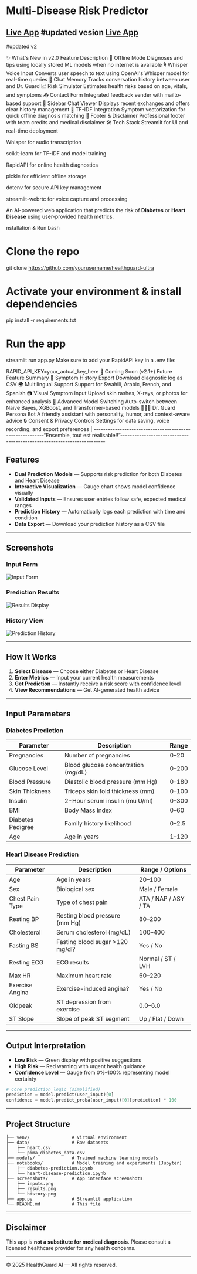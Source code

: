 
# Multi-Disease Risk Predictor

[ Live App](https://ai-disease-prediction-app.streamlit.app)
#updated vesion
[ Live App](https://healthguardv2.streamlit.app/)
---------------------------------------------------------------------------------------------------------------------
#updated v2

✨ What's New in v2.0
Feature	Description
🧠 Offline Mode	Diagnoses and tips using locally stored ML models when no internet is available
🎙️ Whisper Voice Input	Converts user speech to text using OpenAI's Whisper model for real-time queries
💬 Chat Memory	Tracks conversation history between user and Dr. Guard
📈 Risk Simulator	Estimates health risks based on age, vitals, and symptoms
📤 Contact Form	Integrated feedback sender with mailto-based support
📜 Sidebar Chat Viewer	Displays recent exchanges and offers clear history management
🧠 TF-IDF Integration	Symptom vectorization for quick offline diagnosis matching
🖤 Footer & Disclaimer	Professional footer with team credits and medical disclaimer
🛠 Tech Stack
Streamlit for UI and real-time deployment

Whisper for audio transcription

scikit-learn for TF-IDF and model training

RapidAPI for online health diagnostics

pickle for efficient offline storage

dotenv for secure API key management

streamlit-webrtc for voice capture and processing

An AI-powered web application that predicts the risk of **Diabetes** or **Heart Disease** using user-provided health metrics.  


nstallation & Run
bash
# Clone the repo
git clone https://github.com/yourusername/healthguard-ultra

# Activate your environment & install dependencies
pip install -r requirements.txt

# Run the app
streamlit run app.py
Make sure to add your RapidAPI key in a .env file:

RAPID_API_KEY=your_actual_key_here
🚀 Coming Soon (v2.1+)
Future Feature	Summary
🔁 Symptom History Export	Download diagnostic log as CSV
🌍 Multilingual Support	Support for Swahili, Arabic, French, and Spanish
📷 Visual Symptom Input	Upload skin rashes, X-rays, or photos for enhanced analysis
🧠 Advanced Model Switching	Auto-switch between Naive Bayes, XGBoost, and Transformer-based models
🧑🏾‍⚕️ Dr. Guard Persona Bot	A friendly assistant with personality, humor, and context-aware advice
🔒 Consent & Privacy Controls	Settings for data saving, voice recording, and export preferences
| 
---------------------------------------------------------“Ensemble, tout est réalisable!!”-----------------------------------------------------------------------

##  Features

- **Dual Prediction Models** — Supports risk prediction for both Diabetes and Heart Disease
- **Interactive Visualization** — Gauge chart shows model confidence visually
- **Validated Inputs** — Ensures user entries follow safe, expected medical ranges
- **Prediction History** — Automatically logs each prediction with time and condition
- **Data Export** — Download your prediction history as a CSV file

---

##  Screenshots

###  Input Form
![Input Form](screenshots/inputs.png)

###  Prediction Results
![Results Display](screenshots/results.png)

###  History View
![Prediction History](screenshots/history.png)

---

##  How It Works

1. **Select Disease** — Choose either Diabetes or Heart Disease
2. **Enter Metrics** — Input your current health measurements
3. **Get Prediction** — Instantly receive a risk score with confidence level
4. **View Recommendations** — Get AI-generated health advice

---

##  Input Parameters

###  Diabetes Prediction

| Parameter            | Description                               | Range   |
|----------------------|-------------------------------------------|---------|
| Pregnancies          | Number of pregnancies                     | 0–20    |
| Glucose Level        | Blood glucose concentration (mg/dL)       | 0–200   |
| Blood Pressure       | Diastolic blood pressure (mm Hg)          | 0–180   |
| Skin Thickness       | Triceps skin fold thickness (mm)          | 0–100   |
| Insulin              | 2-Hour serum insulin (mu U/ml)            | 0–300   |
| BMI                  | Body Mass Index                           | 0–60    |
| Diabetes Pedigree    | Family history likelihood                 | 0–2.5   |
| Age                  | Age in years                              | 1–120   |

###  Heart Disease Prediction

| Parameter            | Description                               | Range / Options        |
|----------------------|-------------------------------------------|------------------------|
| Age                  | Age in years                              | 20–100                 |
| Sex                  | Biological sex                            | Male / Female          |
| Chest Pain Type      | Type of chest pain                        | ATA / NAP / ASY / TA   |
| Resting BP           | Resting blood pressure (mm Hg)            | 80–200                 |
| Cholesterol          | Serum cholesterol (mg/dL)                 | 100–400                |
| Fasting BS           | Fasting blood sugar >120 mg/dl?           | Yes / No               |
| Resting ECG          | ECG results                               | Normal / ST / LVH      |
| Max HR               | Maximum heart rate                        | 60–220                 |
| Exercise Angina      | Exercise-induced angina?                  | Yes / No               |
| Oldpeak              | ST depression from exercise               | 0.0–6.0                |
| ST Slope             | Slope of peak ST segment                  | Up / Flat / Down       |

---

##  Output Interpretation

- **Low Risk** — Green display with positive suggestions
- **High Risk** — Red warning with urgent health guidance
- **Confidence Level** — Gauge from 0%–100% representing model certainty

```python
# Core prediction logic (simplified)
prediction = model.predict(user_input)[0]
confidence = model.predict_proba(user_input)[0][prediction] * 100
```

---

##  Project Structure

```
├── venv/                # Virtual environment
├── data/                # Raw datasets
│   ├── heart.csv
│   └── pima_diabetes_data.csv
├── models/              # Trained machine learning models
├── notebooks/           # Model training and experiments (Jupyter)
│   ├── diabetes-prediction.ipynb
│   └── heart-disease-prediction.ipynb
├── screenshots/         # App interface screenshots
│   ├── inputs.png
│   ├── results.png
│   └── history.png
├── app.py               # Streamlit application
└── README.md            # This file
```

---

##  Disclaimer

This app is **not a substitute for medical diagnosis**. Please consult a licensed healthcare provider for any health concerns.

---

© 2025 HealthGuard AI — All rights reserved.
